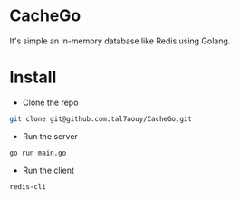 # CacheGo 

It's simple an in-memory database like Redis using Golang.

# Install

- Clone the repo
```bash
git clone git@github.com:tal7aouy/CacheGo.git
```

- Run the server
```bash
go run main.go
```

- Run the client
```bash
redis-cli
```
